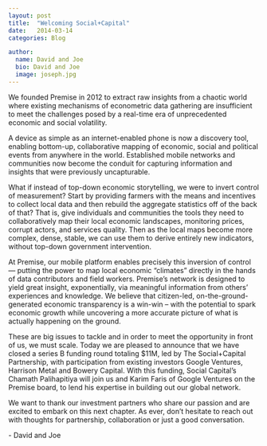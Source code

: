 ```yaml
---
layout: post
title:  "Welcoming Social+Capital"
date:   2014-03-14
categories: Blog

author:
  name: David and Joe
  bio: David and Joe
  image: joseph.jpg
---
```


We founded Premise in 2012 to extract raw insights from a chaotic world where existing mechanisms of econometric data gathering are insufficient to meet the challenges posed by a real-time era of unprecedented economic and social volatility.

A device as simple as an internet-enabled phone is now a discovery tool, enabling bottom-up, collaborative mapping of economic, social and political events from anywhere in the world. Established mobile networks and communities now become the conduit for capturing information and insights that were previously uncapturable.

What if instead of top-down economic storytelling, we were to invert control of measurement? Start by providing farmers with the means and incentives to collect local data and then rebuild the aggregate statistics off of the back of that? That is, give individuals and communities the tools they need to collaboratively map their local economic landscapes, monitoring prices, corrupt actors, and services quality. Then as the local maps become more complex, dense, stable, we can use them to derive entirely new indicators, without top-down government intervention.

At Premise, our mobile platform enables precisely this inversion of control — putting the power to map local economic “climates” directly in the hands of data contributors and field workers. Premise’s network is designed to yield great insight, exponentially, via meaningful information from others’ experiences and knowledge. We believe that citizen-led, on-the-ground-generated economic transparency is a win-win – with the potential to spark economic growth while uncovering a more accurate picture of what is actually happening on the ground.

These are big issues to tackle and in order to meet the opportunity in front of us, we must scale. Today we are pleased to announce that we have closed a series B funding round totaling $11M, led by The Social+Capital Partnership, with participation from existing investors Google Ventures, Harrison Metal and Bowery Capital. With this funding, Social Capital’s Chamath Palihapitiya will join us and Karim Faris of Google Ventures on the Premise board, to lend his expertise in building out our global network.

We want to thank our investment partners who share our passion and are excited to embark on this next chapter. As ever, don’t hesitate to reach out with thoughts for partnership, collaboration or just a good conversation.

\- David and Joe